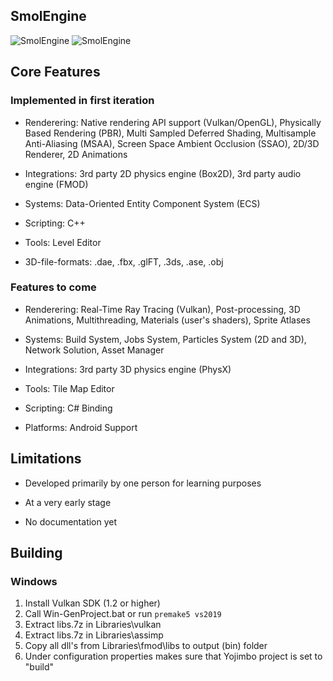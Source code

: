 ## SmolEngine

![SmolEngine](https://i.imgur.com/PpqcXEJ.png)
![SmolEngine](https://i.imgur.com/iHBPll5.png)

## Core Features

### Implemented in first iteration

- Renderering: Native rendering API support (Vulkan/OpenGL), Physically Based Rendering (PBR), 
  Multi Sampled Deferred Shading, Multisample Anti-Aliasing (MSAA),
  Screen Space Ambient Occlusion (SSAO), 2D/3D Renderer, 2D Animations
  
- Integrations: 3rd party 2D physics engine (Box2D), 3rd party audio engine (FMOD)

- Systems: Data-Oriented Entity Component System (ECS)

- Scripting: C++

- Tools: Level Editor

- 3D-file-formats: .dae, .fbx, .glFT, .3ds, .ase, .obj

### Features to come

- Renderering: Real-Time Ray Tracing (Vulkan), Post-processing,
    3D Animations, Multithreading, Materials (user's shaders), Sprite Atlases

- Systems: Build System, Jobs System, Particles System (2D and 3D), Network Solution, Asset Manager
    
- Integrations: 3rd party 3D physics engine (PhysX)
  
- Tools: Tile Map Editor
  
- Scripting: C# Binding
  
- Platforms: Android Support

## Limitations

- Developed primarily by one person for learning purposes

- At a very early stage

- No documentation yet

## Building
### Windows
1. Install Vulkan SDK (1.2 or higher)
2. Call Win-GenProject.bat or run ```premake5 vs2019```
3. Extract libs.7z in Libraries\vulkan
4. Extract libs.7z in Libraries\assimp
5. Copy all dll's from Libraries\fmod\libs to output (bin\) folder
6. Under configuration properties makes sure that Yojimbo project is set to "build"
